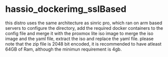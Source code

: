 # hassio_dockerimg_sslBased
this distro uses the same architecture as sinric pro, which ran on arm based servers
to configure the directory, add the required docker containers to the config file and merge it with the proxmox lite iso image
to merge the iso image and the yaml file, extract the iso and replace the yaml file.
please note that the zip file is 2048 bit encoded, it is recommended to have atleast 64GB of Ram, although the minimun requirement is 4gb.

